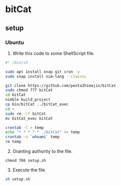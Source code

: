 # bitCat
## setup
### Ubuntu

1. Write this code to some ShellScript file.
```sh:setup.sh
#! /bin/sh

sudo apt install snap git cron -y
sudo snap install nim-lang --classic

git clone https://github.com/penta2himajin/bitCat
sudo chmod 777 bitCat
cd bitCat
nimble build_project
cp bin/bitCat ../bitCat_exec
cd ~
sudo rm -rf bitCat
mv bitCat_exec bitCat

crontab -l > temp
echo "* * * * * ./bitCat" >> temp
crontab -u `whoami` temp
rm temp
```

2. Granting authority to the file.
```
chmod 766 setup.sh
```

3. Execute the file.
```sh
sh setup.sh
```
